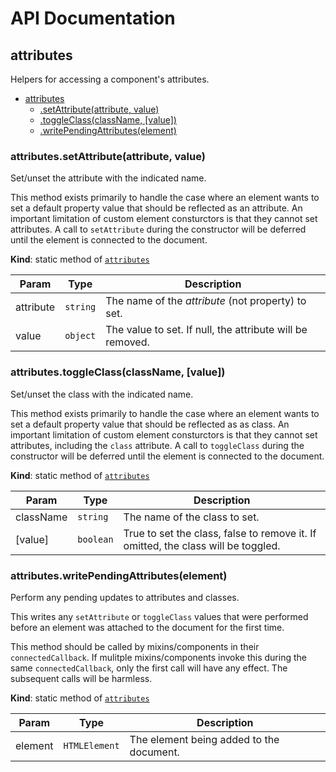 # API Documentation
<a name="module_attributes"></a>

## attributes
Helpers for accessing a component's attributes.


* [attributes](#module_attributes)
    * [.setAttribute(attribute, value)](#module_attributes.setAttribute)
    * [.toggleClass(className, [value])](#module_attributes.toggleClass)
    * [.writePendingAttributes(element)](#module_attributes.writePendingAttributes)

<a name="module_attributes.setAttribute"></a>

### attributes.setAttribute(attribute, value)
Set/unset the attribute with the indicated name.

This method exists primarily to handle the case where an element wants to
set a default property value that should be reflected as an attribute. An
important limitation of custom element consturctors is that they cannot
set attributes. A call to `setAttribute` during the constructor will
be deferred until the element is connected to the document.

  **Kind**: static method of <code>[attributes](#module_attributes)</code>

| Param | Type | Description |
| --- | --- | --- |
| attribute | <code>string</code> | The name of the *attribute* (not property) to set. |
| value | <code>object</code> | The value to set. If null, the attribute will be removed. |

<a name="module_attributes.toggleClass"></a>

### attributes.toggleClass(className, [value])
Set/unset the class with the indicated name.

This method exists primarily to handle the case where an element wants to
set a default property value that should be reflected as as class. An
important limitation of custom element consturctors is that they cannot
set attributes, including the `class` attribute. A call to
`toggleClass` during the constructor will be deferred until the element
is connected to the document.

  **Kind**: static method of <code>[attributes](#module_attributes)</code>

| Param | Type | Description |
| --- | --- | --- |
| className | <code>string</code> | The name of the class to set. |
| [value] | <code>boolean</code> | True to set the class, false to remove it. If omitted, the class will be toggled. |

<a name="module_attributes.writePendingAttributes"></a>

### attributes.writePendingAttributes(element)
Perform any pending updates to attributes and classes.

This writes any `setAttribute` or `toggleClass` values that were performed
before an element was attached to the document for the first time.

This method should be called by mixins/components in their
`connectedCallback`. If mulitple mixins/components invoke this during the
same `connectedCallback`, only the first call will have any effect. The
subsequent calls will be harmless.

  **Kind**: static method of <code>[attributes](#module_attributes)</code>

| Param | Type | Description |
| --- | --- | --- |
| element | <code>HTMLElement</code> | The element being added to the document. |

